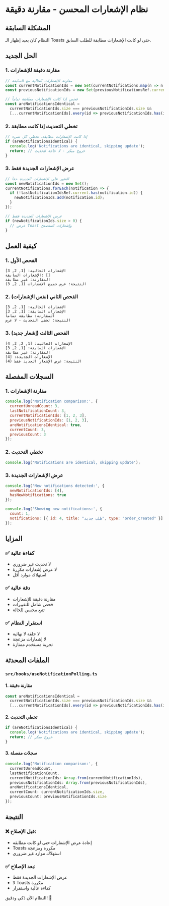 # نظام الإشعارات المحسن - مقارنة دقيقة

## المشكلة السابقة

النظام كان يعيد إظهار الـ Toasts حتى لو كانت الإشعارات مطابقة للطلب السابق.

## الحل الجديد

### 1. **مقارنة دقيقة للإشعارات**

```typescript
// مقارنة الإشعارات الحالية مع السابقة
const currentNotificationIds = new Set(currentNotifications.map(n => n.id));
const previousNotificationIds = new Set(previousNotificationsRef.current.map(n => n.id));

// فحص إذا كانت الإشعارات مطابقة تماماً
const areNotificationsIdentical = 
  currentNotificationIds.size === previousNotificationIds.size &&
  [...currentNotificationIds].every(id => previousNotificationIds.has(id));
```

### 2. **تخطي التحديث إذا كانت مطابقة**

```typescript
// إذا كانت الإشعارات مطابقة، تخطي كل شيء
if (areNotificationsIdentical) {
  console.log('Notifications are identical, skipping update');
  return; // خروج مبكر - لا حاجة لتحديث
}
```

### 3. **عرض الإشعارات الجديدة فقط**

```typescript
// العثور على الإشعارات الجديدة حقاً
const newNotificationIds = new Set();
currentNotifications.forEach(notification => {
  if (!lastNotificationIdsRef.current.has(notification.id)) {
    newNotificationIds.add(notification.id);
  }
});

// عرض الإشعارات الجديدة فقط
if (newNotificationIds.size > 0) {
  // عرض Toast وإشعارات المتصفح
}
```

## كيفية العمل

### 1. **الفحص الأول**
```
الإشعارات الحالية: [1, 2, 3]
الإشعارات السابقة: []
المقارنة: غير مطابقة
النتيجة: عرض جميع الإشعارات (1, 2, 3)
```

### 2. **الفحص الثاني (نفس الإشعارات)**
```
الإشعارات الحالية: [1, 2, 3]
الإشعارات السابقة: [1, 2, 3]
المقارنة: مطابقة تماماً
النتيجة: تخطي التحديث - لا عرض
```

### 3. **الفحص الثالث (إشعار جديد)**
```
الإشعارات الحالية: [1, 2, 3, 4]
الإشعارات السابقة: [1, 2, 3]
المقارنة: غير مطابقة
الإشعارات الجديدة: [4]
النتيجة: عرض الإشعار الجديد فقط (4)
```

## السجلات المفصلة

### 1. **مقارنة الإشعارات**
```javascript
console.log('Notification comparison:', {
  currentUnreadCount: 3,
  lastNotificationCount: 3,
  currentNotificationIds: [1, 2, 3],
  previousNotificationIds: [1, 2, 3],
  areNotificationsIdentical: true,
  currentCount: 3,
  previousCount: 3
});
```

### 2. **تخطي التحديث**
```javascript
console.log('Notifications are identical, skipping update');
```

### 3. **عرض الإشعارات الجديدة**
```javascript
console.log('New notifications detected:', {
  newNotificationIds: [4],
  hasNewNotifications: true
});

console.log('Showing new notifications:', {
  count: 1,
  notifications: [{ id: 4, title: "طلب جديد", type: "order_created" }]
});
```

## المزايا

### ✅ **كفاءة عالية**
- لا تحديث غير ضروري
- لا عرض إشعارات مكررة
- استهلاك موارد أقل

### ✅ **دقة عالية**
- مقارنة دقيقة للإشعارات
- فحص شامل للتغييرات
- تتبع محسن للحالة

### ✅ **استقرار النظام**
- لا حلقة لا نهائية
- لا إشعارات مزعجة
- تجربة مستخدم ممتازة

## الملفات المحدثة

### `src/hooks/useNotificationPolling.ts`

#### 1. **مقارنة دقيقة**
```typescript
const areNotificationsIdentical = 
  currentNotificationIds.size === previousNotificationIds.size &&
  [...currentNotificationIds].every(id => previousNotificationIds.has(id));
```

#### 2. **تخطي التحديث**
```typescript
if (areNotificationsIdentical) {
  console.log('Notifications are identical, skipping update');
  return; // خروج مبكر
}
```

#### 3. **سجلات مفصلة**
```typescript
console.log('Notification comparison:', {
  currentUnreadCount,
  lastNotificationCount,
  currentNotificationIds: Array.from(currentNotificationIds),
  previousNotificationIds: Array.from(previousNotificationIds),
  areNotificationsIdentical,
  currentCount: currentNotificationIds.size,
  previousCount: previousNotificationIds.size
});
```

## النتيجة

### ❌ **قبل الإصلاح:**
- إعادة عرض الإشعارات حتى لو كانت مطابقة
- Toasts مكررة ومزعجة
- استهلاك موارد غير ضروري

### ✅ **بعد الإصلاح:**
- عرض الإشعارات الجديدة فقط
- لا Toasts مكررة
- كفاءة عالية واستقرار

النظام الآن ذكي ودقيق! 🎯
